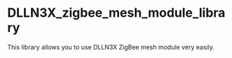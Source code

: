 # DLLN3X_zigbee_mesh_module_library
This library allows you to use DLLN3X ZigBee mesh module very easily.
